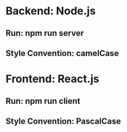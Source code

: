 # Backend: Node.js

## Run: npm run server

## Style Convention: camelCase

# Frontend: React.js

## Run: npm run client

## Style Convention: PascalCase
